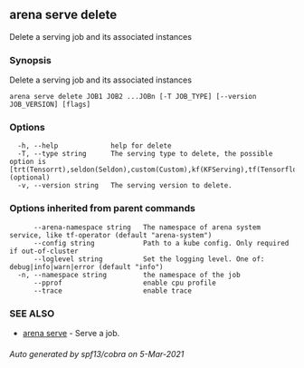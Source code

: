 ## arena serve delete

Delete a serving job and its associated instances

### Synopsis

Delete a serving job and its associated instances

```
arena serve delete JOB1 JOB2 ...JOBn [-T JOB_TYPE] [--version JOB_VERSION] [flags]
```

### Options

```
  -h, --help             help for delete
  -T, --type string      The serving type to delete, the possible option is [trt(Tensorrt),seldon(Seldon),custom(Custom),kf(KFServing),tf(Tensorflow)]. (optional)
  -v, --version string   The serving version to delete.
```

### Options inherited from parent commands

```
      --arena-namespace string   The namespace of arena system service, like tf-operator (default "arena-system")
      --config string            Path to a kube config. Only required if out-of-cluster
      --loglevel string          Set the logging level. One of: debug|info|warn|error (default "info")
  -n, --namespace string         the namespace of the job
      --pprof                    enable cpu profile
      --trace                    enable trace
```

### SEE ALSO

* [arena serve](arena_serve.md)	 - Serve a job.

###### Auto generated by spf13/cobra on 5-Mar-2021
